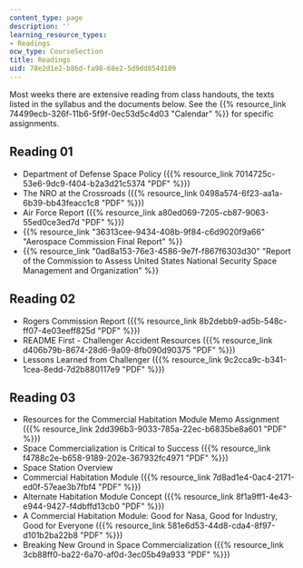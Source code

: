 ```yaml
---
content_type: page
description: ''
learning_resource_types:
- Readings
ocw_type: CourseSection
title: Readings
uid: 78e2d1e2-b86d-fa98-68e2-5d9dd854d109
---
```


Most weeks there are extensive reading from class handouts, the texts listed in the syllabus and the documents below. See the {{% resource_link 74499ecb-326f-11b6-5f9f-0ec53d5c4d03 "Calendar" %}} for specific assignments.

Reading 01
----------

*   Department of Defense Space Policy ({{% resource_link 7014725c-53e6-9dc9-f404-b2a3d21c5374 "PDF" %}})
*   The NRO at the Crossroads ({{% resource_link 0498a574-6f23-aa1a-6b39-bb43feacc1c8 "PDF" %}})
*   Air Force Report ({{% resource_link a80ed069-7205-cb87-9063-55ed0ce3ed7d "PDF" %}})
*   {{% resource_link "36313cee-9434-408b-9f84-c6d9020f9a66" "Aerospace Commission Final Report" %}}
*   {{% resource_link "0ad8a153-76e3-4586-9e7f-f867f6303d30" "Report of the Commission to Assess United States National Security Space Management and Organization" %}}

Reading 02
----------

*   Rogers Commission Report ({{% resource_link 8b2debb9-ad5b-548c-ff07-4e03eeff825d "PDF" %}})
*   README First - Challenger Accident Resources ({{% resource_link d406b79b-8674-28d6-9a09-8fb090d90375 "PDF" %}})
*   Lessons Learned from Challenger ({{% resource_link 9c2cca9c-b341-1cea-8edd-7d2b880117e9 "PDF" %}})

Reading 03
----------

*   Resources for the Commercial Habitation Module Memo Assignment ({{% resource_link 2dd396b3-9033-785a-22ec-b6835be8a601 "PDF" %}})
*   Space Commercialization is Critical to Success ({{% resource_link f4788c2e-b658-9189-202e-367932fc4971 "PDF" %}})
*   Space Station Overview
*   Commercial Habitation Module ({{% resource_link 7d8ad1e4-0ac4-2171-ed0f-57eae3b7fbf4 "PDF" %}})
*   Alternate Habitation Module Concept ({{% resource_link 8f1a9ff1-4e43-e944-9427-f4dbffd13cb0 "PDF" %}})
*   A Commercial Habitation Module: Good for Nasa, Good for Industry, Good for Everyone ({{% resource_link 581e6d53-44d8-cda4-8f97-d101b2ba22b8 "PDF" %}})
*   Breaking New Ground in Space Commercialization ({{% resource_link 3cb88ff0-ba22-6a70-af0d-3ec05b49a933 "PDF" %}})